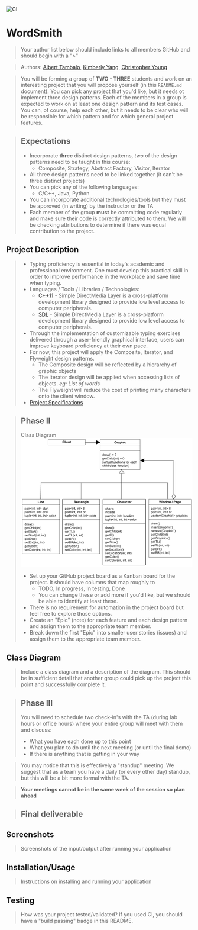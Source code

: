 ![CI](https://github.com/cs100/final-project-2ndstorystudio/workflows/CI/badge.svg)
# WordSmith
 > Your author list below should include links to all members GitHub and should begin with a "\>"
 
 > Authors: [Albert Tambalo](https://github.com/alberttambalo), [Kimberly Yang](https://github.com/kimberlytyang), [Christopher Young](https://github.com/ChrisYoung1048)
 
 > You will be forming a group of **TWO - THREE** students and work on an interesting project that you will propose yourself (in this `README.md` document). You can pick any project that you'd like, but it needs ot implement three design patterns. Each of the members in a group is expected to work on at least one design pattern and its test cases. You can, of course, help each other, but it needs to be clear who will be responsible for which pattern and for which general project features.
 
 > ## Expectations
 > * Incorporate **three** distinct design patterns, *two* of the design patterns need to be taught in this course:
 >   * Composite, Strategy, Abstract Factory, Visitor, Iterator
 > * All three design patterns need to be linked together (it can't be three distinct projects)
 > * You can pick any of the following languages:
 >   * C/C++, Java, Python
 > * You can incorporate additional technologies/tools but they must be approved (in writing) by the instructor or the TA
 > * Each member of the group **must** be committing code regularly and make sure their code is correctly attributed to them. We will be checking attributions to determine if there was equal contribution to the project.

## Project Description

 > * Typing proficiency is essential in today's academic and professional environment. One must develop this practical skill in order to improve performance in the workplace and save time when typing.
 > * Languages / Tools / Libraries / Technologies:
 >   * [C++11](https://en.cppreference.com/w/cpp/11) - Simple DirectMedia Layer is a cross-platform development library designed to provide low level access to computer peripherals.
 >   * [SDL](https://www.libsdl.org/) - Simple DirectMedia Layer is a cross-platform development library designed to provide low level access to computer peripherals.
 > * Through the implementation of customizable typing exercises delivered through a user-friendly graphical interface, users can improve keyboard proficiency at their own pace. 
 > * For now, this project will apply the Composite, Iterator, and Flyweight design patterns. 
 >   * The Composite design will be reflected by a hierarchy of graphic objects
 >   * The Iterator design will be applied when accessing lists of objects. *eg: List of words*
 >   * The Flyweight will reduce the cost of printing many characters onto the client window. 
 > * [Project Specifications](https://docs.google.com/document/d/1ejA8TL6ZKhy_L3s7JrmXWeAPj9ibm9LW2zqrtt7pb3Q/edit?usp=sharing)

 > ## Phase II
 > Class Diagram
 ![composite pattern diagram](res/composite.png)
 > * Set up your GitHub project board as a Kanban board for the project. It should have columns that map roughly to 
 >   * TODO, In progress, In testing, Done
 >   * You can change these or add more if you'd like, but we should be able to identify at least these.
 > * There is no requirement for automation in the project board but feel free to explore those options.
 > * Create an "Epic" (note) for each feature and each design pattern and assign them to the appropriate team member.
 > * Break down the first "Epic" into smaller user stories (issues) and assign them to the appropriate team member.
## Class Diagram
 > Include a class diagram and a description of the diagram. This should be in sufficient detail that another group could pick up the project this point and successfully complete it.
 
 > ## Phase III
 > You will need to schedule two check-in's with the TA (during lab hours or office hours) where your entire group will meet with them and discuss:
 > * What you have each done up to this point
 > * What you plan to do until the next meeting (or until the final demo)
 > * If there is anything that is getting in your way
 
 > You may notice that this is effectively a "standup" meeting. We suggest that as a team you have a daily (or every other day) standup, but this will be a bit more formal with the TA. 
 
 > **Your meetings cannot be in the same week of the session so plan ahead**

 > ## Final deliverable
 ## Screenshots
 > Screenshots of the input/output after running your application
 ## Installation/Usage
 > Instructions on installing and running your application
 ## Testing
 > How was your project tested/validated? If you used CI, you should have a "build passing" badge in this README.
